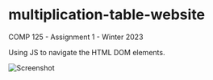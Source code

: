 # multiplication-table-website
COMP 125 - Assignment 1 - Winter 2023

Using JS to navigate the HTML DOM elements.

![Screenshot](https://github.com/AazainKhan/multiplication-table-website/assets/43759637/88158260-a844-41ab-ac23-a842b232855c)
